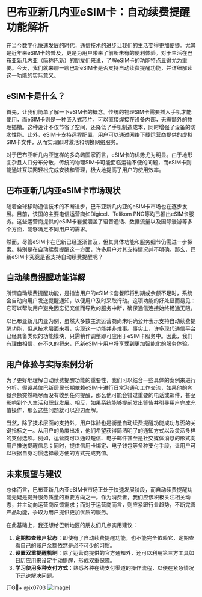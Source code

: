 # 巴布亚新几内亚eSIM卡：自动续费提醒功能解析

在当今数字化快速发展的时代，通信技术的进步让我们的生活变得更加便捷。尤其是近年来eSIM卡的普及，更是为用户带来了前所未有的便利体验。对于生活在巴布亚新几内亚（简称巴新）的朋友们来说，了解eSIM卡的功能特点显得尤为重要。今天，我们就来聊一聊巴新eSIM卡是否支持自动续费提醒功能，并详细解读这一功能的实际意义。

## eSIM卡是什么？

首先，让我们简单了解一下eSIM卡的概念。传统的物理SIM卡需要插入手机才能使用，而eSIM卡则是一种嵌入式芯片，可以直接焊接在设备内部，无需额外的物理插槽。这种设计不仅节省了空间，还降低了手机制造成本，同时增强了设备的防水性能。此外，eSIM卡支持远程配置，用户可以通过网络下载运营商提供的虚拟SIM卡文件，从而实现即时激活和切换网络服务。

对于巴布亚新几内亚这样的多岛屿国家而言，eSIM卡的优势尤为明显。由于地形复杂且人口分布分散，传统的物理SIM卡可能面临运输不便的问题，而eSIM卡则能通过互联网轻松完成安装和管理，极大地提高了用户的使用效率。

## 巴布亚新几内亚eSIM卡市场现状

随着全球移动通信技术的不断进步，巴布亚新几内亚的eSIM卡市场也在逐步发展。目前，该国的主要电信运营商如Digicel、Telikom PNG等均已推出eSIM卡服务。这些运营商提供的eSIM卡套餐涵盖了语音通话、数据流量以及国际漫游等多个方面，能够满足不同用户的需求。

然而，尽管eSIM卡在巴新已经逐渐普及，但其具体功能和服务细节仍需进一步探索。特别是在自动续费提醒这一方面，许多用户对其支持情况并不明确。那么，巴新eSIM卡究竟是否支持自动续费提醒呢？

## 自动续费提醒功能详解

所谓自动续费提醒功能，是指当用户的eSIM卡套餐即将到期或余额不足时，系统会自动向用户发送提醒通知，以便用户及时采取行动。这项功能的好处显而易见：它可以帮助用户避免因忘记充值而导致的服务中断，确保通信连接始终畅通无阻。

以巴布亚新几内亚为例，虽然大多数主流运营商尚未明确公开表示支持自动续费提醒功能，但从技术层面来看，实现这一功能并非难事。事实上，许多现代通信平台已经具备类似的功能模块，只需稍作调整即可应用于eSIM卡服务中。因此，我们有理由相信，在不久的将来，巴新eSIM卡用户将享受到更加智能化的服务体验。

## 用户体验与实际案例分析

为了更好地理解自动续费提醒功能的重要性，我们可以结合一些具体的案例来进行分析。假设某位巴新居民长期依赖eSIM卡进行日常沟通和工作交流，如果他的套餐余额突然耗尽而没有收到任何提醒，那么他可能会错过重要的电话或邮件，甚至影响到个人生活和职业发展。相反，如果系统能够提前发出警告并引导用户完成充值操作，那么这些问题就可以迎刃而解。

当然，除了技术层面的支持外，用户体验也是衡量自动续费提醒功能成功与否的关键指标之一。从用户的角度出发，他们希望获得简洁明了的通知方式以及灵活多样的支付选项。例如，运营商可以通过短信、电子邮件甚至是社交媒体消息的形式向用户推送提醒信息；同时，提供信用卡绑定、电子钱包等多种支付手段，让用户可以根据自身习惯选择最方便的方式完成充值。

## 未来展望与建议

总体而言，巴布亚新几内亚eSIM卡市场正处于快速发展阶段，而自动续费提醒功能无疑是提升服务质量的重要方向之一。作为消费者，我们应该积极关注相关动态，并主动向运营商反馈需求；而对于运营商而言，则应紧跟行业趋势，不断完善产品功能，争取为用户提供更加优质的服务。

在此基础上，我还想给巴新地区的朋友们几点实用建议：

1. **定期检查账户状态**：即使有了自动续费提醒功能，也不能完全依赖它，定期查看自己的账户余额依然是必不可少的习惯。
2. **设置双重提醒机制**：除了运营商提供的官方通知外，还可以利用第三方工具如日历应用来设定手动提醒，形成双重保障。
3. **学习使用多种支付方式**：熟悉各种在线支付渠道的操作流程，以便在紧急情况下迅速解决问题。

[TG💪+ @jx0703 ![Image](https://github.com/user-attachments/assets/dbca1d08-cadb-493c-b0ec-ad6f7a83f270)]